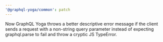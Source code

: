 ```yaml
---
'@graphql-yoga/common': patch
---
```


Now GraphQL Yoga throws a better descriptive error message if the client sends a request with a non-string query parameter instead of expecting graphql.parse to fail and throw a cryptic JS TypeError.
